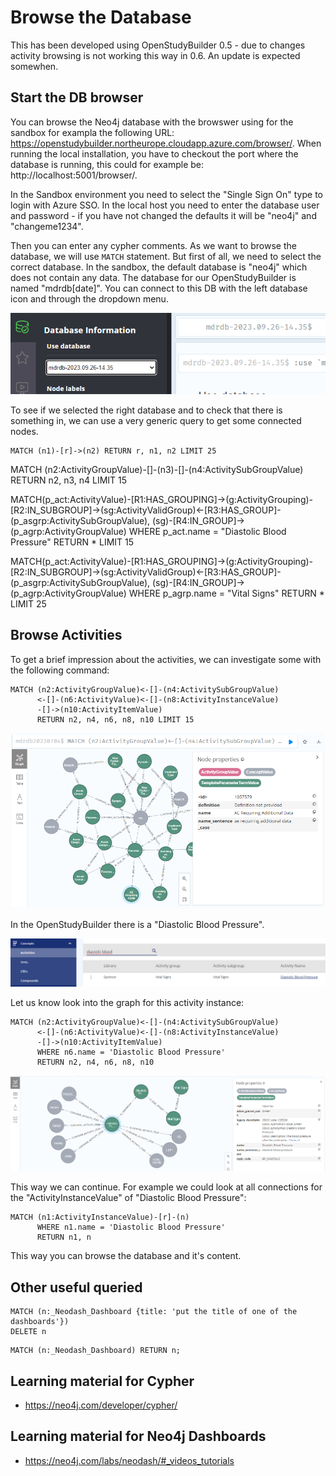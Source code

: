 # Browse the Database

This has been developed using OpenStudyBuilder 0.5 - due to changes activity browsing is not working this way in 0.6. An update is expected somewhen.

## Start the DB browser

You can browse the Neo4j database with the browswer using for the sandbox for exampla the following URL: https://openstudybuilder.northeurope.cloudapp.azure.com/browser/. When running the local installation, you have to checkout the port where the database is running, this could for example be: http://localhost:5001/browser/.

In the Sandbox environment you need to select the "Single Sign On" type to login with Azure SSO. In the local host you need to enter the database user and password - if you have not changed the defaults it will be "neo4j" and "changeme1234".

Then you can enter any cypher comments. As we want to browse the database, we will use `MATCH` statement. But first of all, we need to select the correct database. In the sandbox, the default database is "neo4j" which does not contain any data. The database for our OpenStudyBuilder is named "mdrdb[date]". You can connect to this DB with the left database icon and through the dropdown menu.

![Screenshot for Selecting correct DB](./img/browseDB_04.png)

To see if we selected the right database and to check that there is something in, we can use a very generic query to get some connected nodes.

```cypher
MATCH (n1)-[r]->(n2) RETURN r, n1, n2 LIMIT 25
```


MATCH (n2:ActivityGroupValue)-[]-(n3)-[]-(n4:ActivitySubGroupValue) 
      RETURN n2, n3, n4 LIMIT 15


MATCH(p_act:ActivityValue)-[R1:HAS_GROUPING]->(g:ActivityGrouping)-[R2:IN_SUBGROUP]->(sg:ActivityValidGroup)<-[R3:HAS_GROUP]-(p_asgrp:ActivitySubGroupValue),
    (sg)-[R4:IN_GROUP]->(p_agrp:ActivityGroupValue) 
    WHERE p_act.name = "Diastolic Blood Pressure"
    RETURN * LIMIT 15


MATCH(p_act:ActivityValue)-[R1:HAS_GROUPING]->(g:ActivityGrouping)-[R2:IN_SUBGROUP]->(sg:ActivityValidGroup)<-[R3:HAS_GROUP]-(p_asgrp:ActivitySubGroupValue),
    (sg)-[R4:IN_GROUP]->(p_agrp:ActivityGroupValue) 
    WHERE p_agrp.name = "Vital Signs"
    RETURN * LIMIT 25

## Browse Activities

To get a brief impression about the activities, we can investigate some with the following command:

```cypher
MATCH (n2:ActivityGroupValue)<-[]-(n4:ActivitySubGroupValue)
      <-[]-(n6:ActivityValue)<-[]-(n8:ActivityInstanceValue)
      -[]->(n10:ActivityItemValue) 
      RETURN n2, n4, n6, n8, n10 LIMIT 15
```

![Screenshot queried activities](./img/browseDB_01.png)

In the OpenStudyBuilder there is a "Diastolic Blood Pressure". 

![Screenshot queried activities](./img/browseDB_02.png)

Let us know look into the graph for this activity instance:

```cypher
MATCH (n2:ActivityGroupValue)<-[]-(n4:ActivitySubGroupValue)
      <-[]-(n6:ActivityValue)<-[]-(n8:ActivityInstanceValue)
      -[]->(n10:ActivityItemValue) 
      WHERE n6.name = 'Diastolic Blood Pressure'
      RETURN n2, n4, n6, n8, n10 
```

![Screenshot for Diastolic Blood Pressure](./img/browseDB_03.png)

This way we can continue. For example we could look at all connections for the "ActivityInstanceValue" of "Diastolic Blood Pressure":

```cypher
MATCH (n1:ActivityInstanceValue)-[r]-(n)
      WHERE n1.name = 'Diastolic Blood Pressure'
      RETURN n1, n
```

This way you can browse the database and it's content.


## Other useful queried

```cypher
MATCH (n:_Neodash_Dashboard {title: 'put the title of one of the dashboards'})
DELETE n
```

```cypher
MATCH (n:_Neodash_Dashboard) RETURN n;
```

## Learning material for Cypher

- https://neo4j.com/developer/cypher/


## Learning material for Neo4j Dashboards

- https://neo4j.com/labs/neodash/#_videos_tutorials
